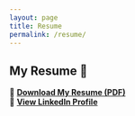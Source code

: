 ```yaml
---
layout: page
title: Resume
permalink: /resume/
---
```


## My Resume 📄

📌 **[Download My Resume (PDF)](resume.pdf)**  
🚀 **[View LinkedIn Profile](https://www.linkedin.com/in/neallstruwig/)**
